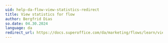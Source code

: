 ```yaml
---
uid: help-da-flow-view-statistics-redirect
title: View statistics for flow
author: Bergfrid Dias
so.date: 04.30.2024
language: da
redirect_url: https://docs.superoffice.com/da/marketing/flows/learn/view-statistics.html
---
```

